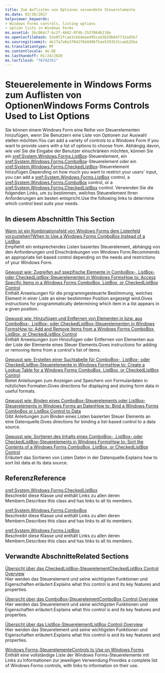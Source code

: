 ```yaml
---
title: Zum Auflisten von Optionen verwendete Steuerelemente
ms.date: 03/30/2017
helpviewer_keywords:
- Windows Forms controls, listing options
- option lists in Windows Forms
ms.assetid: 5bc064c7-bc1f-4b62-8f4b-252f864b118e
ms.openlocfilehash: 52e8f2fcae3cbb4dae495cad3b29b647732ad5b7
ms.sourcegitcommit: de17a7a0a37042f0d4406f5ae5393531caeb25ba
ms.translationtype: MT
ms.contentlocale: de-DE
ms.lasthandoff: 01/24/2020
ms.locfileid: "76742351"
---
```

# <a name="windows-forms-controls-used-to-list-options"></a><span data-ttu-id="3b06b-102">Steuerelemente in Windows Forms zum Auflisten von Optionen</span><span class="sxs-lookup"><span data-stu-id="3b06b-102">Windows Forms Controls Used to List Options</span></span>
<span data-ttu-id="3b06b-103">Sie können einem Windows Form eine Reihe von Steuerelementen hinzufügen, wenn Sie Benutzern eine Liste von Optionen zur Auswahl stellen möchten.</span><span class="sxs-lookup"><span data-stu-id="3b06b-103">You can add a variety of controls to a Windows Form if you want to provide users with a list of options to choose from.</span></span> <span data-ttu-id="3b06b-104">Abhängig davon, wie viel Sie die Eingabe der Benutzer einschränken möchten, können Sie ein <xref:System.Windows.Forms.ListBox>-Steuerelement, ein <xref:System.Windows.Forms.ComboBox>-Steuerelement oder ein <xref:System.Windows.Forms.CheckedListBox>-Steuerelement hinzufügen.</span><span class="sxs-lookup"><span data-stu-id="3b06b-104">Depending on how much you want to restrict your users' input, you can add a <xref:System.Windows.Forms.ListBox> control, a <xref:System.Windows.Forms.ComboBox> control, or a <xref:System.Windows.Forms.CheckedListBox> control.</span></span> <span data-ttu-id="3b06b-105">Verwenden Sie die folgenden Links, um zu bestimmen, welches Steuerelement Ihren Anforderungen am besten entspricht.</span><span class="sxs-lookup"><span data-stu-id="3b06b-105">Use the following links to determine which control best suits your needs.</span></span>  
  
## <a name="in-this-section"></a><span data-ttu-id="3b06b-106">In diesem Abschnitt</span><span class="sxs-lookup"><span data-stu-id="3b06b-106">In This Section</span></span>  
 [<span data-ttu-id="3b06b-107">Wann ist ein Kombinationsfeld von Windows Forms dem Listenfeld vorzuziehen?</span><span class="sxs-lookup"><span data-stu-id="3b06b-107">When to Use a Windows Forms ComboBox Instead of a ListBox</span></span>](when-to-use-a-windows-forms-combobox-instead-of-a-listbox.md)  
 <span data-ttu-id="3b06b-108">Empfiehlt ein entsprechendes Listen basiertes Steuerelement, abhängig von den Anforderungen und Einschränkungen von Windows Form.</span><span class="sxs-lookup"><span data-stu-id="3b06b-108">Recommends an appropriate list-based control depending on the needs and restrictions of your Windows Form.</span></span>  
  
 [<span data-ttu-id="3b06b-109">Gewusst wie: Zugreifen auf spezifische Elemente in ComboBox-, ListBox- oder CheckedListBox-Steuerelementen in Windows Forms</span><span class="sxs-lookup"><span data-stu-id="3b06b-109">How to: Access Specific Items in a Windows Forms ComboBox, ListBox, or CheckedListBox Control</span></span>](access-specific-items-in-a-wf-combobox-listbox-or-checkedlistbox.md)  
 <span data-ttu-id="3b06b-110">Enthält Anweisungen für die programmgesteuerte Bestimmung, welches Element in einer Liste an einer bestimmten Position angezeigt wird.</span><span class="sxs-lookup"><span data-stu-id="3b06b-110">Gives instructions for programmatically determining which item in a list appears in a given position.</span></span>  
  
 [<span data-ttu-id="3b06b-111">Gewusst wie: Hinzufügen und Entfernen von Elementen in bzw. aus ComboBox-, ListBox- oder CheckedListBox-Steuerelementen in Windows Forms</span><span class="sxs-lookup"><span data-stu-id="3b06b-111">How to: Add and Remove Items from a Windows Forms ComboBox, ListBox, or CheckedListBox Control</span></span>](add-and-remove-items-from-a-wf-combobox.md)  
 <span data-ttu-id="3b06b-112">Enthält Anweisungen zum Hinzufügen oder Entfernen von Elementen aus der Liste der Elemente eines Steuer Elements.</span><span class="sxs-lookup"><span data-stu-id="3b06b-112">Gives instructions for adding or removing items from a control's list of items.</span></span>  
  
 [<span data-ttu-id="3b06b-113">Gewusst wie: Erstellen einer Suchtabelle für ComboBox-, ListBox- oder CheckedListBox-Steuerelemente in Windows Forms</span><span class="sxs-lookup"><span data-stu-id="3b06b-113">How to: Create a Lookup Table for a Windows Forms ComboBox, ListBox, or CheckedListBox Control</span></span>](create-a-lookup-table-for-a-wf-combobox-listbox.md)  
 <span data-ttu-id="3b06b-114">Bietet Anleitungen zum Anzeigen und Speichern von Formulardaten in nützlichen Formaten.</span><span class="sxs-lookup"><span data-stu-id="3b06b-114">Gives directions for displaying and storing form data in useful formats.</span></span>  
  
 [<span data-ttu-id="3b06b-115">Gewusst wie: Binden eines ComboBox-Steuerelements oder ListBox-Steuerelements in Windows Forms an Daten</span><span class="sxs-lookup"><span data-stu-id="3b06b-115">How to: Bind a Windows Forms ComboBox or ListBox Control to Data</span></span>](how-to-bind-a-windows-forms-combobox-or-listbox-control-to-data.md)  
 <span data-ttu-id="3b06b-116">Gibt Anleitungen zum Binden eines Listen basierten Steuer Elements an eine Datenquelle.</span><span class="sxs-lookup"><span data-stu-id="3b06b-116">Gives directions for binding a list-based control to a data source.</span></span>  
  
 [<span data-ttu-id="3b06b-117">Gewusst wie: Sortieren des Inhalts eines ComboBox-, ListBox- oder CheckedListBox-Steuerelements in Windows Forms</span><span class="sxs-lookup"><span data-stu-id="3b06b-117">How to: Sort the Contents of a Windows Forms ComboBox, ListBox, or CheckedListBox Control</span></span>](sort-the-contents-of-a-wf-combobox-listbox-or-checkedlistbox-control.md)  
 <span data-ttu-id="3b06b-118">Erläutert das Sortieren von Listen Daten in der Datenquelle.</span><span class="sxs-lookup"><span data-stu-id="3b06b-118">Explains how to sort list data at its data source.</span></span>  
  
## <a name="reference"></a><span data-ttu-id="3b06b-119">Referenz</span><span class="sxs-lookup"><span data-stu-id="3b06b-119">Reference</span></span>  
 <xref:System.Windows.Forms.CheckedListBox>  
 <span data-ttu-id="3b06b-120">Beschreibt diese Klasse und enthält Links zu allen deren Membern.</span><span class="sxs-lookup"><span data-stu-id="3b06b-120">Describes this class and has links to all its members.</span></span>  
  
 <xref:System.Windows.Forms.ComboBox>  
 <span data-ttu-id="3b06b-121">Beschreibt diese Klasse und enthält Links zu allen deren Membern.</span><span class="sxs-lookup"><span data-stu-id="3b06b-121">Describes this class and has links to all its members.</span></span>  
  
 <xref:System.Windows.Forms.ListBox>  
 <span data-ttu-id="3b06b-122">Beschreibt diese Klasse und enthält Links zu allen deren Membern.</span><span class="sxs-lookup"><span data-stu-id="3b06b-122">Describes this class and has links to all its members.</span></span>  
  
## <a name="related-sections"></a><span data-ttu-id="3b06b-123">Verwandte Abschnitte</span><span class="sxs-lookup"><span data-stu-id="3b06b-123">Related Sections</span></span>  
 [<span data-ttu-id="3b06b-124">Übersicht über das CheckedListBox-Steuerelement</span><span class="sxs-lookup"><span data-stu-id="3b06b-124">CheckedListBox Control Overview</span></span>](checkedlistbox-control-overview-windows-forms.md)  
 <span data-ttu-id="3b06b-125">Hier werden das Steuerelement und seine wichtigsten Funktionen und Eigenschaften erläutert.</span><span class="sxs-lookup"><span data-stu-id="3b06b-125">Explains what this control is and its key features and properties.</span></span>  
  
 [<span data-ttu-id="3b06b-126">Übersicht über das ComboBox-Steuerelement</span><span class="sxs-lookup"><span data-stu-id="3b06b-126">ComboBox Control Overview</span></span>](combobox-control-overview-windows-forms.md)  
 <span data-ttu-id="3b06b-127">Hier werden das Steuerelement und seine wichtigsten Funktionen und Eigenschaften erläutert.</span><span class="sxs-lookup"><span data-stu-id="3b06b-127">Explains what this control is and its key features and properties.</span></span>  
  
 [<span data-ttu-id="3b06b-128">Übersicht über das ListBox-Steuerelement</span><span class="sxs-lookup"><span data-stu-id="3b06b-128">ListBox Control Overview</span></span>](listbox-control-overview-windows-forms.md)  
 <span data-ttu-id="3b06b-129">Hier werden das Steuerelement und seine wichtigsten Funktionen und Eigenschaften erläutert.</span><span class="sxs-lookup"><span data-stu-id="3b06b-129">Explains what this control is and its key features and properties.</span></span>  
  
 [<span data-ttu-id="3b06b-130">Windows Forms-Steuerelemente</span><span class="sxs-lookup"><span data-stu-id="3b06b-130">Controls to Use on Windows Forms</span></span>](controls-to-use-on-windows-forms.md)  
 <span data-ttu-id="3b06b-131">Enthält eine vollständige Liste der Windows Forms-Steuerelemente mit Links zu Informationen zur jeweiligen Verwendung.</span><span class="sxs-lookup"><span data-stu-id="3b06b-131">Provides a complete list of Windows Forms controls, with links to information on their use.</span></span>
